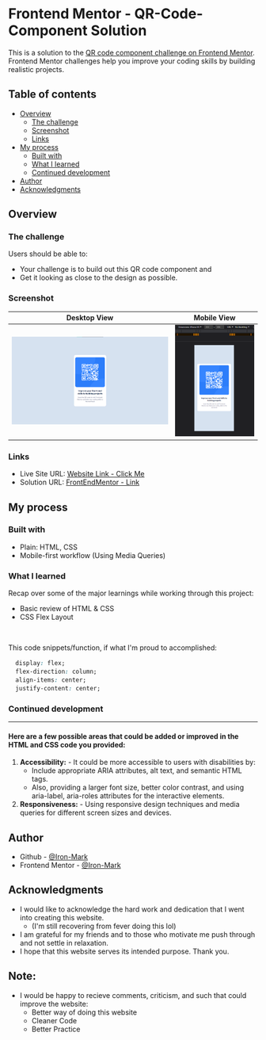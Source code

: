 # Frontend Mentor - QR-Code-Component Solution

This is a solution to the [QR code component challenge on Frontend Mentor](https://www.frontendmentor.io/challenges/qr-code-component-iux_sIO_H). Frontend Mentor challenges help you improve your coding skills by building realistic projects. 

## Table of contents

- [Overview](#overview)
  - [The challenge](#the-challenge)
  - [Screenshot](#screenshot)
  - [Links](#links)
- [My process](#my-process)
  - [Built with](#built-with)
  - [What I learned](#what-i-learned)
  - [Continued development](#continued-development)
- [Author](#author)
- [Acknowledgments](#acknowledgments)


## Overview

### The challenge

Users should be able to:

- Your challenge is to build out this QR code component and 
- Get it looking as close to the design as possible.

### Screenshot

| Desktop View | Mobile View |
|---------|---------|
| ![](design-finished/Laptop-20230124_061347.png) | ![](design-finished/Mobile-20230124_061628.png) |

### Links
- Live Site URL: [Website Link - Click Me](https://qr-code-component-three-ecru.vercel.app/)
- Solution URL: [FrontEndMentor - Link]()

## My process

### Built with
- Plain: HTML, CSS 
- Mobile-first workflow (Using Media Queries)

### What I learned

Recap over some of the major learnings while working through this project:
- Basic review of HTML & CSS
- CSS Flex Layout

<br>

This code snippets/function, if what I'm proud to accomplished:

```css
  display: flex;
  flex-direction: column;
  align-items: center;
  justify-content: center;
```

### Continued development
<hr>

#### Here are a few possible areas that could be added or improved in the HTML and CSS code you provided:
1. **Accessibility:** - It could be more accessible to users with disabilities by:
    - Include appropriate ARIA attributes, alt text, and semantic HTML tags. 
    - Also, providing a larger font size, better color contrast, and using aria-label, aria-roles attributes for the interactive elements.
2. **Responsiveness:** - Using responsive design techniques and media queries for different screen sizes and devices.

## Author
- Github - [@Iron-Mark](https://github.com/Iron-Mark)
- Frontend Mentor - [@Iron-Mark](https://www.frontendmentor.io/profile/Iron-Mark)

## Acknowledgments
- I would like to acknowledge the hard work and dedication that I went into creating this website. 
  - (I'm still recovering from fever doing this lol)
- I am grateful for my friends and to those who motivate me push through and not settle in relaxation. 
- I hope that this website serves its intended purpose. Thank you.

## Note:
- I would be happy to recieve comments, criticism, and such that could improve the website:
  - Better way of doing this website
  - Cleaner Code
  - Better Practice

